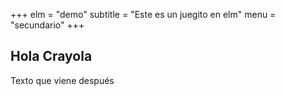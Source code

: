 +++
elm = "demo"
subtitle = "Este es un juegito en elm"
menu = "secundario"
+++
## Hola Crayola

<div id="elm-demo"></div>

Texto que viene después